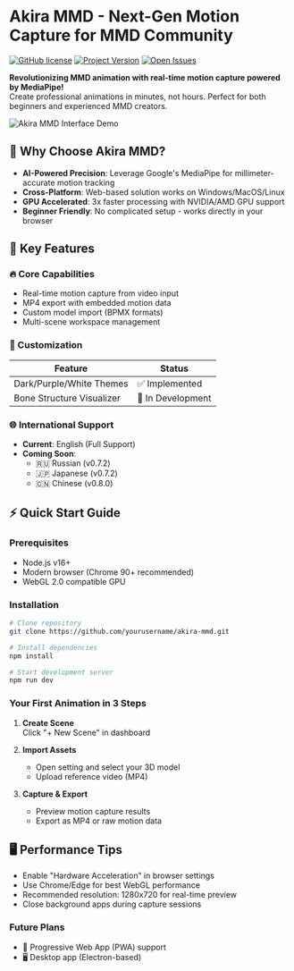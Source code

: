 # Akira MMD - Next-Gen Motion Capture for MMD Community 

[![GitHub license](https://img.shields.io/badge/License-Custom-ff69b4)](https://github.com/GOH23/akira-mmd/blob/main/LICENSE)
[![Project Version](https://img.shields.io/badge/version-0.7.0-brightgreen)](https://github.com/GOH23/akira-mmd/releases)
[![Open Issues](https://img.shields.io/github/issues/GOH23/akira-mmd)](https://github.com/GOH23/akira-mmd/issues)

**Revolutionizing MMD animation with real-time motion capture powered by MediaPipe!**  
Create professional animations in minutes, not hours. Perfect for both beginners and experienced MMD creators.

![Akira MMD Interface Demo](https://github.com/user-attachments/assets/83243129-ba08-4e31-9714-8132b258efb3)

## 🌟 Why Choose Akira MMD?

- **AI-Powered Precision**: Leverage Google's MediaPipe for millimeter-accurate motion tracking
- **Cross-Platform**: Web-based solution works on Windows/MacOS/Linux
- **GPU Accelerated**: 3x faster processing with NVIDIA/AMD GPU support
- **Beginner Friendly**: No complicated setup - works directly in your browser

## 🚀 Key Features

### 🔥 Core Capabilities
- Real-time motion capture from video input
- MP4 export with embedded motion data
- Custom model import (BPMX formats)
- Multi-scene workspace management

### 🎨 Customization
| Feature | Status |
|---------|--------|
| Dark/Purple/White Themes | ✅ Implemented |
| Bone Structure Visualizer | 🚧 In Development |

### 🌐 International Support
- **Current**: English (Full Support)
- **Coming Soon**: 
  - 🇷🇺 Russian (v0.7.2) 
  - 🇯🇵 Japanese (v0.7.2)
  - 🇨🇳 Chinese (v0.8.0)

## ⚡ Quick Start Guide

### Prerequisites
- Node.js v16+
- Modern browser (Chrome 90+ recommended)
- WebGL 2.0 compatible GPU

### Installation
```bash
# Clone repository
git clone https://github.com/yourusername/akira-mmd.git

# Install dependencies
npm install

# Start development server
npm run dev
```

### Your First Animation in 3 Steps
1. **Create Scene**  
   Click "+ New Scene" in dashboard

2. **Import Assets**  
   - Open setting and select your 3D model
   - Upload reference video (MP4)

3. **Capture & Export**  
   - Preview motion capture results
   - Export as MP4 or raw motion data

## 🖥️ Performance Tips
- Enable "Hardware Acceleration" in browser settings
- Use Chrome/Edge for best WebGL performance
- Recommended resolution: 1280x720 for real-time preview
- Close background apps during capture sessions
### Future Plans
- 📱 Progressive Web App (PWA) support
- 🖥️ Desktop app (Electron-based)
